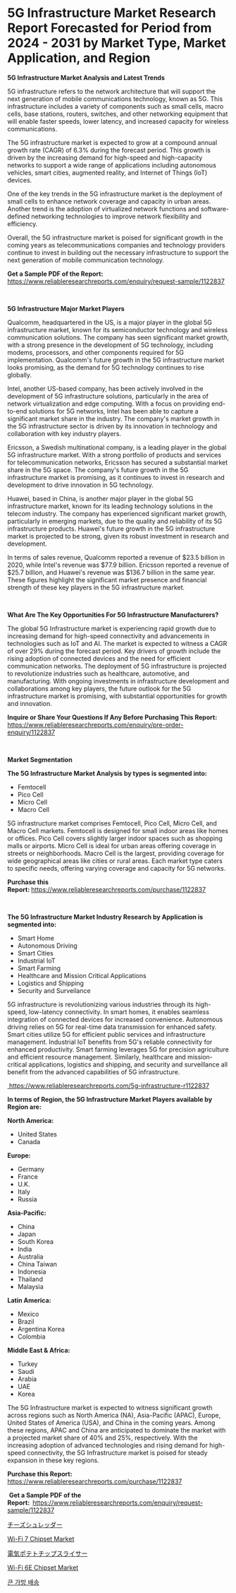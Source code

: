 <p><h1>5G Infrastructure Market Research Report Forecasted for Period from 2024 -  2031 by Market Type, Market Application, and Region</h1></p><p><strong>5G Infrastructure Market Analysis and Latest Trends</strong></p>
<p><p>5G infrastructure refers to the network architecture that will support the next generation of mobile communications technology, known as 5G. This infrastructure includes a variety of components such as small cells, macro cells, base stations, routers, switches, and other networking equipment that will enable faster speeds, lower latency, and increased capacity for wireless communications.</p><p>The 5G infrastructure market is expected to grow at a compound annual growth rate (CAGR) of 6.3% during the forecast period. This growth is driven by the increasing demand for high-speed and high-capacity networks to support a wide range of applications including autonomous vehicles, smart cities, augmented reality, and Internet of Things (IoT) devices.</p><p>One of the key trends in the 5G infrastructure market is the deployment of small cells to enhance network coverage and capacity in urban areas. Another trend is the adoption of virtualized network functions and software-defined networking technologies to improve network flexibility and efficiency.</p><p>Overall, the 5G infrastructure market is poised for significant growth in the coming years as telecommunications companies and technology providers continue to invest in building out the necessary infrastructure to support the next generation of mobile communication technology.</p></p>
<p><strong>Get a Sample PDF of the Report:&nbsp;</strong> <a href="https://www.reliableresearchreports.com/enquiry/request-sample/1122837">https://www.reliableresearchreports.com/enquiry/request-sample/1122837</a></p>
<p>&nbsp;</p>
<p><strong>5G Infrastructure Major Market Players</strong></p>
<p><p>Qualcomm, headquartered in the US, is a major player in the global 5G infrastructure market, known for its semiconductor technology and wireless communication solutions. The company has seen significant market growth, with a strong presence in the development of 5G technology, including modems, processors, and other components required for 5G implementation. Qualcomm's future growth in the 5G infrastructure market looks promising, as the demand for 5G technology continues to rise globally.</p><p>Intel, another US-based company, has been actively involved in the development of 5G infrastructure solutions, particularly in the area of network virtualization and edge computing. With a focus on providing end-to-end solutions for 5G networks, Intel has been able to capture a significant market share in the industry. The company's market growth in the 5G infrastructure sector is driven by its innovation in technology and collaboration with key industry players.</p><p>Ericsson, a Swedish multinational company, is a leading player in the global 5G infrastructure market. With a strong portfolio of products and services for telecommunication networks, Ericsson has secured a substantial market share in the 5G space. The company's future growth in the 5G infrastructure market is promising, as it continues to invest in research and development to drive innovation in 5G technology.</p><p>Huawei, based in China, is another major player in the global 5G infrastructure market, known for its leading technology solutions in the telecom industry. The company has experienced significant market growth, particularly in emerging markets, due to the quality and reliability of its 5G infrastructure products. Huawei's future growth in the 5G infrastructure market is projected to be strong, given its robust investment in research and development.</p><p>In terms of sales revenue, Qualcomm reported a revenue of $23.5 billion in 2020, while Intel's revenue was $77.9 billion. Ericsson reported a revenue of $25.7 billion, and Huawei's revenue was $136.7 billion in the same year. These figures highlight the significant market presence and financial strength of these key players in the 5G infrastructure market.</p></p>
<p>&nbsp;</p>
<p><strong>What Are The Key Opportunities For 5G Infrastructure Manufacturers?</strong></p>
<p><p>The global 5G Infrastructure market is experiencing rapid growth due to increasing demand for high-speed connectivity and advancements in technologies such as IoT and AI. The market is expected to witness a CAGR of over 29% during the forecast period. Key drivers of growth include the rising adoption of connected devices and the need for efficient communication networks. The deployment of 5G infrastructure is projected to revolutionize industries such as healthcare, automotive, and manufacturing. With ongoing investments in infrastructure development and collaborations among key players, the future outlook for the 5G infrastructure market is promising, with substantial opportunities for growth and innovation.</p></p>
<p><strong>Inquire or Share Your Questions If Any Before Purchasing This Report:</strong> <a href="https://www.reliableresearchreports.com/enquiry/pre-order-enquiry/1122837">https://www.reliableresearchreports.com/enquiry/pre-order-enquiry/1122837</a></p>
<p>&nbsp;</p>
<p><strong>Market Segmentation</strong></p>
<p><strong>The 5G Infrastructure Market Analysis by types is segmented into:</strong></p>
<p><ul><li>Femtocell</li><li>Pico Cell</li><li>Micro Cell</li><li>Macro Cell</li></ul></p>
<p><p>5G infrastructure market comprises Femtocell, Pico Cell, Micro Cell, and Macro Cell markets. Femtocell is designed for small indoor areas like homes or offices. Pico Cell covers slightly larger indoor spaces such as shopping malls or airports. Micro Cell is ideal for urban areas offering coverage in streets or neighborhoods. Macro Cell is the largest, providing coverage for wide geographical areas like cities or rural areas. Each market type caters to specific needs, offering varying coverage and capacity for 5G networks.</p></p>
<p><strong>Purchase this Report:&nbsp;</strong><a href="https://www.reliableresearchreports.com/purchase/1122837">https://www.reliableresearchreports.com/purchase/1122837</a></p>
<p>&nbsp;</p>
<p><strong>The 5G Infrastructure Market Industry Research by Application is segmented into:</strong></p>
<p><ul><li>Smart Home</li><li>Autonomous Driving</li><li>Smart Cities</li><li>Industrial IoT</li><li>Smart Farming</li><li>Healthcare and Mission Critical Applications</li><li>Logistics and Shipping</li><li>Security and Surveilance</li></ul></p>
<p><p>5G infrastructure is revolutionizing various industries through its high-speed, low-latency connectivity. In smart homes, it enables seamless integration of connected devices for increased convenience. Autonomous driving relies on 5G for real-time data transmission for enhanced safety. Smart cities utilize 5G for efficient public services and infrastructure management. Industrial IoT benefits from 5G's reliable connectivity for enhanced productivity. Smart farming leverages 5G for precision agriculture and efficient resource management. Similarly, healthcare and mission-critical applications, logistics and shipping, and security and surveillance all benefit from the advanced capabilities of 5G infrastructure.</p></p>
<p><a href="https://www.reliableresearchreports.com/5g-infrastructure-r1122837">&nbsp;https://www.reliableresearchreports.com/5g-infrastructure-r1122837</a></p>
<p><strong>In terms of Region, the 5G Infrastructure Market Players available by Region are:</strong></p>
<p>
    <p> <strong> North America: </strong>
        <ul>
            <li>United States</li>
            <li>Canada</li>
        </ul>
        </p> 
    <p> <strong> Europe: </strong>
        <ul>
            <li>Germany</li>
            <li>France</li>
            <li>U.K.</li>
            <li>Italy</li>
            <li>Russia</li>
        </ul>
        </p> 
    <p> <strong> Asia-Pacific: </strong>
        <ul>
            <li>China</li>
            <li>Japan</li>
            <li>South Korea</li>
            <li>India</li>
            <li>Australia</li>
            <li>China Taiwan</li>
            <li>Indonesia</li>
            <li>Thailand</li>
            <li>Malaysia</li>
        </ul>
        </p> 
    <p> <strong> Latin America: </strong>
        <ul>
            <li>Mexico</li>
            <li>Brazil</li>
            <li>Argentina Korea</li>
            <li>Colombia</li>
        </ul>
        </p> 
    <p> <strong> Middle East & Africa: </strong>
        <ul>
            <li>Turkey</li>
            <li>Saudi</li>
            <li>Arabia</li>
            <li>UAE</li>
            <li>Korea</li>
        </ul>
    </p>
    </p>
<p><p>The 5G Infrastructure market is expected to witness significant growth across regions such as North America (NA), Asia-Pacific (APAC), Europe, United States of America (USA), and China in the coming years. Among these regions, APAC and China are anticipated to dominate the market with a projected market share of 40% and 25%, respectively. With the increasing adoption of advanced technologies and rising demand for high-speed connectivity, the 5G Infrastructure market is poised for steady expansion in these key regions.</p></p>
<p><strong>Purchase this Report: </strong><a href="https://www.reliableresearchreports.com/purchase/1122837">https://www.reliableresearchreports.com/purchase/1122837</a></p>
<p>&nbsp;<strong>Get a Sample PDF of the Report:&nbsp;&nbsp;</strong><a href="https://www.reliableresearchreports.com/enquiry/request-sample/1122837">https://www.reliableresearchreports.com/enquiry/request-sample/1122837</a></p>
<p><strong></strong></p>
<p><p><a href="https://github.com/AhmadMann1950/Market-Research-Report-List-1/blob/main/9039834151459.md">チーズシュレッダー</a></p><p><a href="https://github.com/gladysalidde/Market-Research-Report-List-1/blob/main/wi-fi-7-chipset-market.md">Wi-Fi 7 Chipset Market</a></p><p><a href="https://github.com/Alenaieme/Market-Research-Report-List-1/blob/main/1209062151458.md">電気ポテトチップスライサー</a></p><p><a href="https://github.com/dimitrishawkinswaynenp91rgz/Market-Research-Report-List-3/blob/main/wi-fi-6e-chipset-market.md">Wi-Fi 6E Chipset Market</a></p><p><a href="https://github.com/vsckjg50460/Market-Research-Report-List-2/blob/main/6834648161386.md">큰 가방 배송</a></p></p>